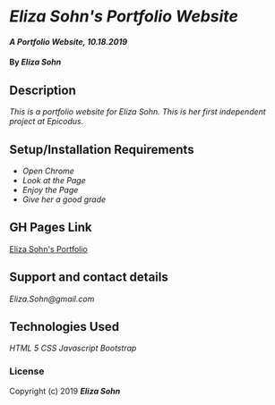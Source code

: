# _Eliza Sohn's Portfolio Website_

#### _A Portfolio Website, 10.18.2019_

#### By _**Eliza Sohn**_

## Description

_This is a portfolio website for Eliza Sohn. This is her first independent project at Epicodus._

## Setup/Installation Requirements

* _Open Chrome_
* _Look at the Page_
* _Enjoy the Page_
* _Give her a good grade_

## GH Pages Link

[Eliza Sohn's Portfolio](https://eliza85.github.io/portfolio/)


## Support and contact details

_Eliza.Sohn@gmail.com_

## Technologies Used

_HTML 5_
_CSS_
_Javascript_
_Bootstrap_

### License


Copyright (c) 2019 **_Eliza Sohn_**
